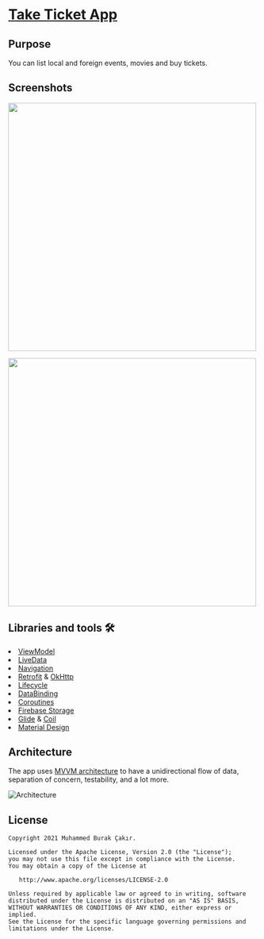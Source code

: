 # [Take Ticket App](https://github.com/mburakcakir/TakeTicket/tree/master/app/src/main/java/com/mburakcakir/taketicket)

## Purpose
You can list local and foreign events, movies and buy tickets.

## Screenshots 
<p float="left">
  <img src="https://user-images.githubusercontent.com/53263815/114157541-68281480-992c-11eb-84af-d41b02aac40d.png" height="500" />
</p>

<p float="left">
  <img src="https://user-images.githubusercontent.com/53263815/114158545-762a6500-992d-11eb-9efc-fd05e06b0c83.png" height="500" />
</p>

## Libraries and tools 🛠
<li><a href="https://developer.android.com/topic/libraries/architecture/viewmodel">ViewModel</a></li>
<li><a href="https://developer.android.com/topic/libraries/architecture/livedata">LiveData</a></li>
<li><a href="https://developer.android.com/guide/navigation">Navigation</a></li>
<li><a href="https://square.github.io/retrofit/">Retrofit</a> & <a href="https://github.com/square/okhttp">OkHttp</a></li>
<li><a href="https://developer.android.com/topic/libraries/architecture/lifecycle">Lifecycle</a></li>
<li><a href="https://developer.android.com/topic/libraries/data-binding">DataBinding</a></li>
<li><a href="https://developer.android.com/topic/libraries/architecture/coroutines">Coroutines</a></li>
<li><a href="https://firebase.google.com/docs/storage">Firebase Storage</a></li>
<li><a href="https://github.com/bumptech/glide">Glide</a> & <a href="https://github.com/coil-kt/coil">Coil</a></li>
<li><a href="https://material.io/develop/android">Material Design</a></li>

## Architecture
The app uses <a href="https://developer.android.com/jetpack/guide">MVVM architecture</a> to have a unidirectional flow of data, separation of concern, testability, and a lot more.

![Architecture](https://developer.android.com/topic/libraries/architecture/images/final-architecture.png)

License
--------


    Copyright 2021 Muhammed Burak Çakır.

    Licensed under the Apache License, Version 2.0 (the "License");
    you may not use this file except in compliance with the License.
    You may obtain a copy of the License at

       http://www.apache.org/licenses/LICENSE-2.0

    Unless required by applicable law or agreed to in writing, software
    distributed under the License is distributed on an "AS IS" BASIS,
    WITHOUT WARRANTIES OR CONDITIONS OF ANY KIND, either express or implied.
    See the License for the specific language governing permissions and
    limitations under the License.
